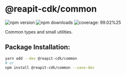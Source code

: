 # @reapit-cdk/common


![npm version](https://img.shields.io/npm/v/@reapit-cdk/common)
![npm downloads](https://img.shields.io/npm/dm/@reapit-cdk/common)
![coverage: 99.02%25](https://img.shields.io/badge/coverage-99.02%25-green)

Common types and small utilities.

## Package Installation:

```sh
yarn add --dev @reapit-cdk/common
# or
npm install @reapit-cdk/common --save-dev
```